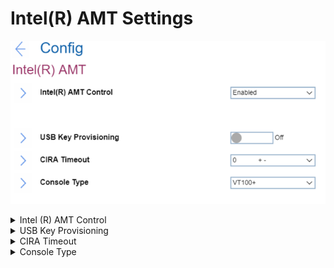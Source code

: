 # Intel(R) AMT Settings #
![](./img/intelramt.png)

<details><summary>Intel (R) AMT Control</summary>
One of 3 possible options:

1.	**Enabled** - Intel (R) Active Management Technology Control is enabled. Default.
2.	Disabled - Intel (R) ATM Control is disabled.
3.	Permanently Disabled - can be selected only once and permanently turns off Intel (R) ATM Control. Additional confirmation for this action will be required because it cannot be undone.

    **Attention**. If ‘Permanently Disabled’ is selected, then it will be impossible to turn back on Intel (R) AMT Control. 

| WMI Setting name | Values |
|:---|:---|
| AMTControl | Disable,Enable,PermanentlyDisable |
</details>

<details><summary>USB Key Provisioning</summary>
Active only when ‘Intel (R) ATM Control’ has value ‘Enabled’.
One of 2 possible states:

1.	**Off** - disables USB key provisioning. Default.
2.	On - enables USB key provisioning. 
 

| WMI Setting name | Values |
|:---|:---|
| USBKeyProvisioning | Disable,Enable |
</details>

<details><summary>CIRA Timeout</summary>
The option to define timeout for Client Initiated Remote Access connection to be established.<br>
The value is in seconds and can be varied from 1 to 254. <br>
0 and 255 have special meaning and described below:

* **0** - use the default timeout of 60 seconds. Default.
* 255 - wait until the connection succeeds. 

| WMI Setting name | Values |
|:---|:---|
| Not available via WMI |  |
</details>

<details><summary>Console Type</summary>
One of 4 possible options to enable a specified console type:

1.	**VT100+** - Adds function keys F5 to F14. Default.
2.	VT100 
3.	VT-UTF8 - Adds function key F8
4.	PC ANSI

**Note**. This console type must match the Intel AMT remote console.

| WMI Setting name | Values |
|:---|:---|
| Not available via WMI |  |
</details>